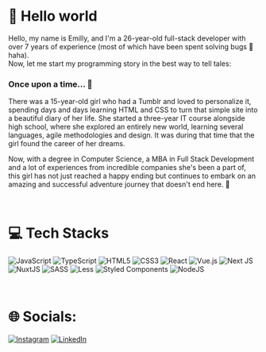 # 👋 Hello world

Hello, my name is Emilly, and I'm a 26-year-old full-stack developer with over 7 years of experience (most of which have been spent solving bugs 🐛 haha). </br>
Now, let me start my programming story in the best way to tell tales: 
### Once upon a time... 🧚
There was a 15-year-old girl who had a Tumblr and loved to personalize it, spending days and days learning HTML and CSS to turn that simple site into a beautiful diary of her life. She started a three-year IT course alongside high school, where she explored an entirely new world, learning several languages, agile methodologies and design. It was during that time that the girl found the career of her dreams.

Now, with a degree in Computer Science, a MBA in Full Stack Development and a lot of experiences from incredible companies she's been a part of, this girl has not just reached a happy ending but continues to embark on an amazing and successful adventure journey that doesn't end here. 🚀

</br>

# 💻 Tech Stacks
![JavaScript](https://img.shields.io/badge/javascript-%23323330.svg?style=for-the-badge&logo=javascript&logoColor=%23F7DF1E) ![TypeScript](https://img.shields.io/badge/typescript-%23007ACC.svg?style=for-the-badge&logo=typescript&logoColor=white) ![HTML5](https://img.shields.io/badge/html5-%23E34F26.svg?style=for-the-badge&logo=html5&logoColor=white) ![CSS3](https://img.shields.io/badge/css3-%231572B6.svg?style=for-the-badge&logo=css3&logoColor=white) ![React](https://img.shields.io/badge/react-%2320232a.svg?style=for-the-badge&logo=react&logoColor=%2361DAFB) ![Vue.js](https://img.shields.io/badge/vuejs-%2335495e.svg?style=for-the-badge&logo=vuedotjs&logoColor=%234FC08D) ![Next JS](https://img.shields.io/badge/Next-black?style=for-the-badge&logo=next.js&logoColor=white) ![NuxtJS](https://img.shields.io/badge/Nuxt-black?style=for-the-badge&logo=nuxt.js&logoColor=white) ![SASS](https://img.shields.io/badge/SASS-hotpink.svg?style=for-the-badge&logo=SASS&logoColor=white) ![Less](https://img.shields.io/badge/less-2B4C80?style=for-the-badge&logo=less&logoColor=white)  ![Styled Components](https://img.shields.io/badge/styled--components-DB7093?style=for-the-badge&logo=styled-components&logoColor=white) ![NodeJS](https://img.shields.io/badge/Node.js-43853D?style=for-the-badge&logo=node.js&logoColor=white)

</br>

# 🌐 Socials:
[![Instagram](https://img.shields.io/badge/Instagram-%23E4405F.svg?logo=Instagram&logoColor=white)](https://instagram.com/emyslandim) [![LinkedIn](https://img.shields.io/badge/LinkedIn-%230077B5.svg?logo=linkedin&logoColor=white)](https://linkedin.com/in/emyslandim)
